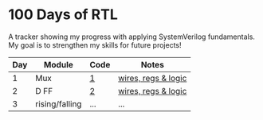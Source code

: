 # 100 Days of RTL
A tracker showing my progress with applying SystemVerilog fundamentals. My goal is to strengthen my skills for future projects!

| Day | Module             | Code          | Notes                  |
|-----|--------------------|---------------|------------------------|
| 1   | Mux                | [1](./day_1/) | [wires, regs & logic](./day_1/notes.txt) |
| 2   | D FF               | [2](./day_2/) | [wires, regs & logic](./day_2/notes.md) |
| 3   | rising/falling               | ... | ... | 